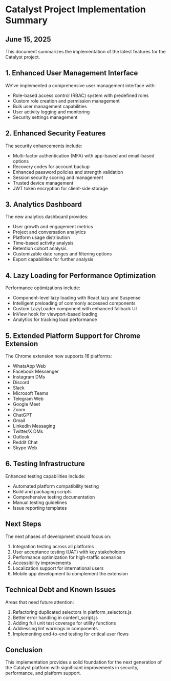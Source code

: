 # Catalyst Project Implementation Summary

## June 15, 2025

This document summarizes the implementation of the latest features for the Catalyst project.

## 1. Enhanced User Management Interface

We've implemented a comprehensive user management interface with:

- Role-based access control (RBAC) system with predefined roles
- Custom role creation and permission management
- Bulk user management capabilities
- User activity logging and monitoring
- Security settings management

## 2. Enhanced Security Features

The security enhancements include:

- Multi-factor authentication (MFA) with app-based and email-based options
- Recovery codes for account backup
- Enhanced password policies and strength validation
- Session security scoring and management
- Trusted device management
- JWT token encryption for client-side storage

## 3. Analytics Dashboard

The new analytics dashboard provides:

- User growth and engagement metrics
- Project and conversation analytics
- Platform usage distribution
- Time-based activity analysis
- Retention cohort analysis
- Customizable date ranges and filtering options
- Export capabilities for further analysis

## 4. Lazy Loading for Performance Optimization

Performance optimizations include:

- Component-level lazy loading with React.lazy and Suspense
- Intelligent preloading of commonly accessed components
- Custom LazyLoader component with enhanced fallback UI
- InView hook for viewport-based loading
- Analytics for tracking load performance

## 5. Extended Platform Support for Chrome Extension

The Chrome extension now supports 16 platforms:

- WhatsApp Web
- Facebook Messenger
- Instagram DMs
- Discord
- Slack
- Microsoft Teams
- Telegram Web
- Google Meet
- Zoom
- ChatGPT
- Gmail
- LinkedIn Messaging
- Twitter/X DMs
- Outlook
- Reddit Chat
- Skype Web

## 6. Testing Infrastructure

Enhanced testing capabilities include:

- Automated platform compatibility testing
- Build and packaging scripts
- Comprehensive testing documentation
- Manual testing guidelines
- Issue reporting templates

## Next Steps

The next phases of development should focus on:

1. Integration testing across all platforms
2. User acceptance testing (UAT) with key stakeholders
3. Performance optimization for high-traffic scenarios
4. Accessibility improvements
5. Localization support for international users
6. Mobile app development to complement the extension

## Technical Debt and Known Issues

Areas that need future attention:

1. Refactoring duplicated selectors in platform_selectors.js
2. Better error handling in content_script.js
3. Adding full unit test coverage for utility functions
4. Addressing lint warnings in components
5. Implementing end-to-end testing for critical user flows

## Conclusion

This implementation provides a solid foundation for the next generation of the Catalyst platform with significant improvements in security, performance, and platform support.
